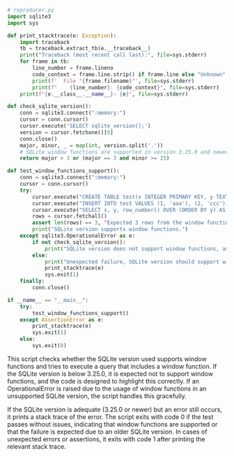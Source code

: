 ```python
# reproducer.py
import sqlite3
import sys

def print_stacktrace(e: Exception):
    import traceback
    tb = traceback.extract_tb(e.__traceback__)
    print("Traceback (most recent call last):", file=sys.stderr)
    for frame in tb:
        line_number = frame.lineno
        code_context = frame.line.strip() if frame.line else "Unknown"
        print(f'  File "{frame.filename}"', file=sys.stderr)
        print(f"    {line_number}: {code_context}", file=sys.stderr)
    print(f"{e.__class__.__name__}: {e}", file=sys.stderr)

def check_sqlite_version():
    conn = sqlite3.connect(":memory:")
    cursor = conn.cursor()
    cursor.execute('SELECT sqlite_version();')
    version = cursor.fetchone()[0]
    conn.close()
    major, minor, _ = map(int, version.split('.'))
    # SQLite window functions are supported in version 3.25.0 and newer
    return major > 3 or (major == 3 and minor >= 25)

def test_window_functions_support():
    conn = sqlite3.connect(":memory:")
    cursor = conn.cursor()
    try:
        cursor.execute("CREATE TABLE test(x INTEGER PRIMARY KEY, y TEXT)")
        cursor.execute("INSERT INTO test VALUES (1, 'aaa'), (2, 'ccc'), (3, 'bbb')")
        cursor.execute("SELECT x, y, row_number() OVER (ORDER BY y) AS row_number FROM test ORDER BY x")
        rows = cursor.fetchall()
        assert len(rows) == 3, "Expected 3 rows from the window function query"
        print("SQLite version supports window functions.")
    except sqlite3.OperationalError as e:
        if not check_sqlite_version():
            print("SQLite version does not support window functions, as expected for pre-3.25.0 versions.")
        else:
            print("Unexpected failure, SQLite version should support window functions.")
            print_stacktrace(e)
            sys.exit(1)
    finally:
        conn.close()

if __name__ == "__main__":
    try:
        test_window_functions_support()
    except AssertionError as e:
        print_stacktrace(e)
        sys.exit(1)
    else:
        sys.exit(0)
```

This script checks whether the SQLite version used supports window functions and tries to execute a query that includes a window function. If the SQLite version is below 3.25.0, it is expected not to support window functions, and the code is designed to highlight this correctly. If an OperationalError is raised due to the usage of window functions in an unsupported SQLite version, the script handles this gracefully.

If the SQLite version is adequate (3.25.0 or newer) but an error still occurs, it prints a stack trace of the error. The script exits with code 0 if the test passes without issues, indicating that window functions are supported or that the failure is expected due to an older SQLite version. In cases of unexpected errors or assertions, it exits with code 1 after printing the relevant stack trace.